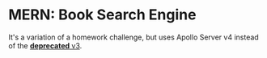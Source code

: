 # MERN: Book Search Engine

It's a variation of a homework challenge, but uses Apollo Server v4 instead of the [**deprecated** v3](https://www.apollographql.com/docs/apollo-server/v3/).
